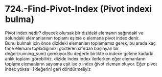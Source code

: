 # 724.-Find-Pivot-Index (Pivot indexi bulma)
Pivot index nedir? diyecek olursak bir dizideki elemanın sağındaki ve solundaki elemanlarının toplamı eşitse o elemana pivot index denir.<br>
Bunu bulmak için önce dizideki elemanları toplamamız gerek, bu arada kaç tane elemanı topladığımızı gösteren sıfırdan başlayan bir değer(running_sum) gerekiyor.Bu değerle birlikte o indexe gelene kadarki anlık toplamı görebiliriz.
dizide index index ilerlerken eğer elemanların toplamı elemanların sayısına eşit ise o index ğivot eleman oluyor. Eğer pivot index yoksa -1 değerini geri döndürmeliyiz

